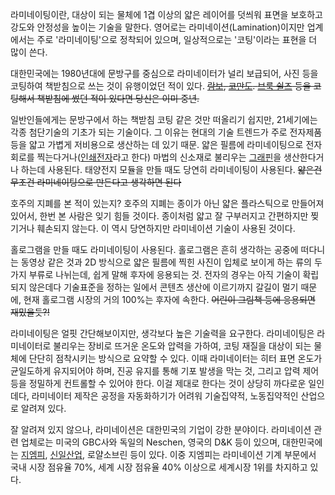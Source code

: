 라미네이팅이란, 대상이 되는 물체에 1겹 이상의 얇은 레이어를 덧씌워 표면을 보호하고 강도와 안정성을 높이는 기술을 말한다. 영어로는
라미네이션(Lamination)이지만 업계에서는 주로 '라미네이팅'으로 정착되어 있으며, 일상적으로는 '코팅'이라는 표현을 더 많이 쓴다.

대한민국에는 1980년대에 문방구를 중심으로 라미네이터가 널리 보급되어, 사진 등을 코팅하여 책받침으로 쓰는 것이 유행이었던 적이 있다.
<del>[람보](%EB%9E%8C%EB%B3%B4.md), [코만도](%EC%BD%94%EB%A7%8C%EB%8F%84.md).
[브룩 쉴즈](%EB%B8%8C%EB%A3%A9%20%EC%89%B4%EC%A6%88.md) 등을 코팅해서 책받침에 썼던 적이 있다면
당신은 이미 중년.</del>

일반인들에게는 문방구에서 하는 책받침 코팅 같은 것만 떠올리기 쉽지만, 21세기에는 각종 첨단기술의 기초가 되는 기술이다. 그 이유는 현대의
기술 트렌드가 주로 전자제품 등을 얇고 가볍게 저비용으로 생산하는 데 있기 때문. 얇은 필름에 라미네이팅으로 전자회로를
찍는다거나([인쇄전자](%EC%9D%B8%EC%87%84%EC%A0%84%EC%9E%90.md)라고 한다) 마법의 신소재로 불리우는
[그래핀](%EA%B7%B8%EB%9E%98%ED%95%80.md)을 생산한다거나 하는데 사용된다. 태양전지 모듈을 만들 때도 당연히
라미네이팅이 사용된다. <del>얇은건 무조건 라미네이팅으로 만든다고 생각하면 된다</del>

호주의 지폐를 본 적이 있는지? 호주의 지폐는 종이가 아닌 얇은 플라스틱으로 만들어져 있어서, 한번 본 사람은 잊기 힘들 것이다. 종이처럼
얇고 잘 구부러지고 간편하지만 찢기거나 훼손되지 않는다. 이 역시 당연하지만 라미네이션 기술이 사용된 것이다.

홀로그램을 만들 때도 라미네이팅이 사용된다. 홀로그램은 흔히 생각하는 공중에 떠다니는 동영상 같은 것과 2D 방식으로 얇은 필름에 찍힌
사진이 입체로 보이게 하는 류의 두가지 부류로 나뉘는데, 쉽게 말해 후자에 응용되는 것. 전자의 경우는 아직 기술이 확립되지 않은데다
기술표준을 정하는 일에서 콘텐츠 생산에 이르기까지 갈길이 멀기 때문에, 현재 홀로그램 시장의 거의 100%는 후자에 속한다. <del>어린이
그림책 등에 응용되면 재밌을듯?!</del>

라미네이팅은 얼핏 간단해보이지만, 생각보다 높은 기술력을 요구한다. 라미네이팅은 라미네이터로 불리우는 장비로 뜨거운 온도와 압력을 가하여,
코팅 재질을 대상이 되는 물체에 단단히 점착시키는 방식으로 요약할 수 있다. 이때 라미네이터는 히터 표면 온도가 균일도하게 유지되어야 하며,
진공 유지를 통해 기포 발생을 막는 것, 그리고 압력 제어 등을 정밀하게 컨트롤할 수 있어야 한다. 이걸 제대로 한다는 것이 상당히 까다로운
일인데다, 라미네이터 제작은 공정을 자동화하기가 어려워 기술집약적, 노동집약적인 산업으로 알려져 있다.

잘 알려져 있지 않으나, 라미네이션은 대한민국의 기업이 강한 분야이다. 라미네이션 관련 업체로는 미국의 GBC사와 독일의 Neschen,
영국의 D&K 등이 있으며, 대한민국에는 [지엠피](%EC%A7%80%EC%97%A0%ED%94%BC.md),
[신일산업](%EC%8B%A0%EC%9D%BC%EC%82%B0%EC%97%85.md), 로얄소브린 등이 있다. 이중 지엠피는 라미네이션
기계 부문에서 국내 시장 점유율 70%, 세계 시장 점유율 40% 이상으로 세계시장 1위를 차지하고 있다.

